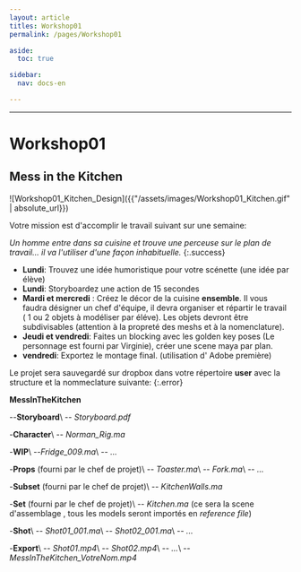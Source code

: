 ```yaml
---
layout: article
titles: Workshop01
permalink: /pages/Workshop01

aside:
  toc: true

sidebar:
  nav: docs-en

---
```


_____


# Workshop01


## Mess in the Kitchen

![Workshop01_Kitchen_Design]({{"/assets/images/Workshop01_Kitchen.gif" | absolute_url}})

Votre mission est d'accomplir le travail suivant sur une semaine:

*Un homme entre dans sa cuisine et trouve une perceuse sur le plan de travail... il va l'utiliser d'une façon inhabituelle.*
{:.success}

* **Lundi**: Trouvez une idée humoristique pour votre scénette (une idée par élève)
* **Lundi**: Storyboardez une action de 15 secondes
* **Mardi et mercredi** : Créez le décor de la cuisine **ensemble**. Il vous faudra désigner un chef d'équipe, il devra organiser  et répartir le travail ( 1 ou 2 objets à modéliser par éléve). Les objets devront être subdivisables (attention à la propreté des meshs et à la nomenclature).
* **Jeudi et vendredi**: Faites un blocking avec les golden key poses (Le personnage est fourni par Virginie), créer une scene maya par plan.
* **vendredi**: Exportez le montage final. (utilisation d' Adobe première)



Le projet sera sauvegardé sur dropbox dans votre répertoire **user** avec la structure et la nommeclature suivante:
{:.error}

**MessInTheKitchen**

--**Storyboard**\\
-- *Storyboard.pdf*

-**Character**\\
-- *Norman_Rig.ma*

-**WIP**\\
--*Fridge_009.ma*\\
-- *...*

-**Props** (fourni par le chef de projet)\\
-- *Toaster.ma*\\
-- *Fork.ma*\\
-- *...*

-**Subset** (fourni par le chef de projet)\\
-- *KitchenWalls.ma*

-**Set** (fourni par le chef de projet)\\
-- *Kitchen.ma* (ce sera la scene d'assemblage , tous les models seront importés en *reference file*)

-**Shot**\\
-- *Shot01_001.ma*\\
-- *Shot02_001.ma*\\
-- *...*

-**Export**\\
-- *Shot01.mp4*\\
-- *Shot02.mp4*\\
-- *...*\\
-- *MessInTheKitchen_VotreNom.mp4*
